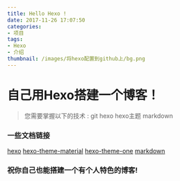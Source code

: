 ```yaml
---
title: Hello Hexo !
date: 2017-11-26 17:07:50
categories:
- 项目
tags:
- Hexo
- 介绍
thumbnail: /images/将hexo配置到github上/bg.png
---
```

# 自己用Hexo搭建一个博客！
>  您需要掌握以下的技术 :
git hexo hexo主题 markdown 

### 一些文档链接
[hexo](https://hexo.io/zh-cn/docs/)
[hexo-theme-material](https://github.com/viosey/hexo-theme-material)
[hexo-theme-one](https://github.com/EYHN/hexo-theme-one)
[markdown](http://wowubuntu.com/markdown/basic.html)

### 祝你自己也能搭建一个有个人特色的博客! 